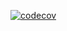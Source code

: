 [![codecov](https://codecov.io/gh/MaratElagin/2kurs.Net.Homework/branch/2k-447/graph/badge.svg?token=EGOT9U4EKN)](https://codecov.io/gh/MaratElagin/2kurs.Net.Homework)
